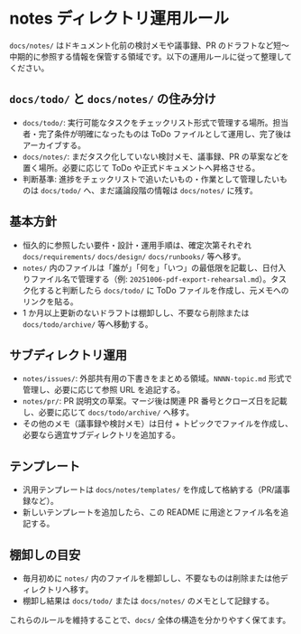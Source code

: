 # notes ディレクトリ運用ルール

`docs/notes/` はドキュメント化前の検討メモや議事録、PR のドラフトなど短〜中期的に参照する情報を保管する領域です。以下の運用ルールに従って整理してください。

## `docs/todo/` と `docs/notes/` の住み分け
- `docs/todo/`: 実行可能なタスクをチェックリスト形式で管理する場所。担当者・完了条件が明確になったものは ToDo ファイルとして運用し、完了後はアーカイブする。
- `docs/notes/`: まだタスク化していない検討メモ、議事録、PR の草案などを置く場所。必要に応じて ToDo や正式ドキュメントへ昇格させる。
- 判断基準: 進捗をチェックリストで追いたいもの・作業として管理したいものは `docs/todo/` へ、まだ議論段階の情報は `docs/notes/` に残す。

## 基本方針
- 恒久的に参照したい要件・設計・運用手順は、確定次第それぞれ `docs/requirements/` `docs/design/` `docs/runbooks/` 等へ移す。
- `notes/` 内のファイルは「誰が」「何を」「いつ」の最低限を記載し、日付入りファイル名で管理する（例: `20251006-pdf-export-rehearsal.md`）。タスク化すると判断したら `docs/todo/` に ToDo ファイルを作成し、元メモへのリンクを貼る。
- 1 か月以上更新のないドラフトは棚卸しし、不要なら削除または `docs/todo/archive/` 等へ移動する。

## サブディレクトリ運用
- `notes/issues/`: 外部共有用の下書きをまとめる領域。`NNNN-topic.md` 形式で管理し、必要に応じて参照 URL を追記する。
- `notes/pr/`: PR 説明文の草案。マージ後は関連 PR 番号とクローズ日を記載し、必要に応じて `docs/todo/archive/` へ移す。
- その他のメモ（議事録や検討メモ）は日付 + トピックでファイルを作成し、必要なら適宜サブディレクトリを追加する。

## テンプレート
- 汎用テンプレートは `docs/notes/templates/` を作成して格納する（PR/議事録など）。
- 新しいテンプレートを追加したら、この README に用途とファイル名を追記する。

## 棚卸しの目安
- 毎月初めに `notes/` 内のファイルを棚卸しし、不要なものは削除または他ディレクトリへ移す。
- 棚卸し結果は `docs/todo/` または `docs/notes/` のメモとして記録する。

これらのルールを維持することで、`docs/` 全体の構造を分かりやすく保てます。
